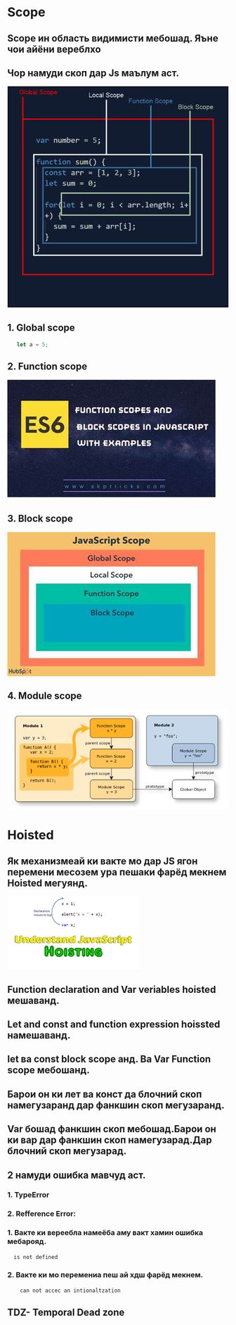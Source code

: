 
# Scope 
## Scope  ин область видимисти мебошад.  Яъне чои айёни вереблхо
## Чор намуди скоп дар Js маълум аст.
![alt text](img/2xounixbcpualerc4k8z.png)
## 1. Global scope
```js
   let a = 5;

```
## 2. Function scope
![alt text](img/OIP.jpg)
## 3. Block scope
![alt text](<img/OIP (1).jpg>)
## 4. Module scope
![alt text](img/modulescope.png)

# Hoisted
## Як механизмеай ки вакте мо дар JS ягон перемени месозем ура пешаки фарёд мекнем Hoisted мегуянд.
![alt text](<img/Без названия (3).png>)
## Function declaration and Var veriables hoisted  мешаванд.
## Let and const and function expression hoissted намешаванд.


## let ва const block scope анд.  Ва Var Function scope мебошанд.
## Барои он ки лет ва конст да блочний скоп намегузаранд дар фанкшин скоп мегузаранд.

## Var бошад фанкшин скоп мебошад.Барои он ки вар дар фанкшин скоп намегузарад.Дар блочний скоп мегузарад.

## 2 намуди ошибка мавчуд аст. 
### 1. TypeError
### 2. Refference Error:
### 1. Вакте ки вереебла намеёба аму вакт хамин ошибка мебарояд.

```js
  is not defined
```
### 2. Вакте ки мо перемениа пеш ай хдш фарёд мекнем.
```js
    can not accec an intionaltzation
```
## TDZ- Temporal Dead zone